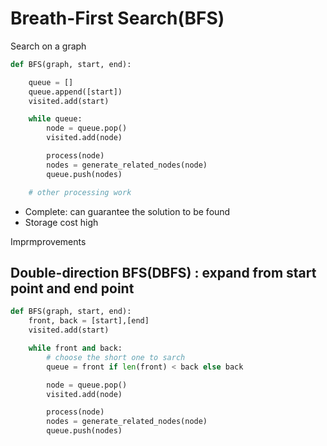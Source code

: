 # Breath-First Search\(BFS\)


Search on a graph

```py
def BFS(graph, start, end):

    queue = [] 
    queue.append([start]) 
    visited.add(start)

    while queue: 
        node = queue.pop() 
        visited.add(node)

        process(node) 
        nodes = generate_related_nodes(node) 
        queue.push(nodes)

    # other processing work
```

- Complete: can guarantee the solution to be found
- Storage cost high

Imprmprovements

## Double-direction BFS\(DBFS\) : expand from start point and end point

  ```py
  def BFS(graph, start, end):
      front, back = [start],[end]
      visited.add(start)

      while front and back: 
          # choose the short one to sarch
          queue = front if len(front) < back else back

          node = queue.pop() 
          visited.add(node)

          process(node) 
          nodes = generate_related_nodes(node) 
          queue.push(nodes)
  ```